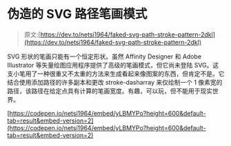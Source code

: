 # 伪造的 SVG 路径笔画模式

> 原文:[https://dev.to/netsi1964/faked-svg-path-stroke-pattern-2dkl](https://dev.to/netsi1964/faked-svg-path-stroke-pattern-2dkl)

SVG 形状的笔画只能有一个恒定形状。虽然 Affinity Designer 和 Adobe Illustrator 等矢量绘图应用程序提供了高级的笔画模式，但它尚未登陆 SVG。这支小笔用了一种很重又不太重的方法来生成看起来像图案的东西，但肯定不是。它结合使用添加路径的许多副本和更改 stroke-dasharray 来仅绘制一个 1 像素宽的路径，该路径在给定点具有计算的笔画宽度。有趣，可以玩，但不能用于现实世界。

[https://codepen.io/netsi1964/embed/yLBMYPo?height=600&default-tab=result&embed-version=2](https://codepen.io/netsi1964/embed/yLBMYPo?height=600&default-tab=result&embed-version=2)
